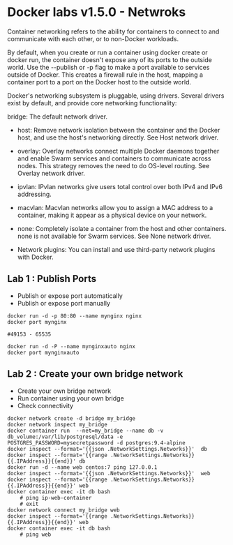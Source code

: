 [//]: # (Confidential document)
[//]: # (01/07/2023)
[//]: # (v 1.5.0)


# Docker labs v1.5.0 - Netwroks

Container networking refers to the ability for containers to connect to and communicate with each other, or to non-Docker workloads.


By default, when you create or run a container using docker create or docker run, the container doesn't expose any of its ports to the outside world. Use the --publish or -p flag to make a port available to services outside of Docker. This creates a firewall rule in the host, mapping a container port to a port on the Docker host to the outside world.



Docker's networking subsystem is pluggable, using drivers. Several drivers exist by default, and provide core networking functionality:

bridge: The default network driver. 

- host: Remove network isolation between the container and the Docker host, and use the host's networking directly. See Host network driver.

- overlay: Overlay networks connect multiple Docker daemons together and enable Swarm services and containers to communicate across nodes. This strategy removes the need to do OS-level routing. See Overlay network driver.

- ipvlan: IPvlan networks give users total control over both IPv4 and IPv6 addressing. 

- macvlan: Macvlan networks allow you to assign a MAC address to a container, making it appear as a physical device on your network. 

- none: Completely isolate a container from the host and other containers. none is not available for Swarm services. See None network driver.

- Network plugins: You can install and use third-party network plugins with Docker.



## Lab 1 : Publish Ports

- Publish or expose port automatically
- Publish or expose port manually


```
docker run -d -p 80:80 --name mynginx nginx
docker port mynginx
```

```
#49153 - 65535

docker run -d -P --name mynginxauto nginx
docker port mynginxauto
```



## Lab 2 : Create your own bridge network


- Create your own bridge network
- Run container using your own bridge
- Check connectivity

```
docker network create -d bridge my_bridge
docker network inspect my_bridge
docker container run  --net=my_bridge --name db -v db_volume:/var/lib/postgresql/data -e POSTGRES_PASSWORD=mysecretpassword -d postgres:9.4-alpine
docker inspect --format='{{json .NetworkSettings.Networks}}'  db
docker inspect --format='{{range .NetworkSettings.Networks}}{{.IPAddress}}{{end}}' db
docker run -d --name web centos:7 ping 127.0.0.1
docker inspect --format='{{json .NetworkSettings.Networks}}'  web
docker inspect --format='{{range .NetworkSettings.Networks}}{{.IPAddress}}{{end}}' web
docker container exec -it db bash
	# ping ip-web-container
	# exit
docker network connect my_bridge web
docker inspect --format='{{range .NetworkSettings.Networks}}{{.IPAddress}}{{end}}' web
docker container exec -it db bash
	# ping web
```